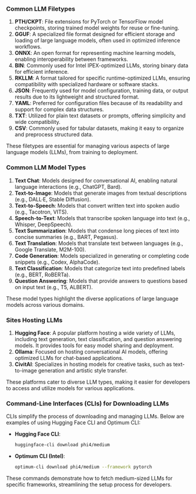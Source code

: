 ### Common LLM Filetypes

1. **PTH/CKPT**: File extensions for PyTorch or TensorFlow model checkpoints, storing trained model weights for reuse or fine-tuning.
2. **GGUF**: A specialized file format designed for efficient storage and loading of large language models, often used in optimized inference workflows.
3. **ONNX**: An open format for representing machine learning models, enabling interoperability between frameworks.
4. **BIN**: Commonly used for Intel IPEX-optimized LLMs, storing binary data for efficient inference.
5. **RKLLM**: A format tailored for specific runtime-optimized LLMs, ensuring compatibility with specialized hardware or software stacks.
6. **JSON**: Frequently used for model configuration, training data, or output results due to its lightweight and structured format.
7. **YAML**: Preferred for configuration files because of its readability and support for complex data structures.
8. **TXT**: Utilized for plain text datasets or prompts, offering simplicity and wide compatibility.
9. **CSV**: Commonly used for tabular datasets, making it easy to organize and preprocess structured data.

These filetypes are essential for managing various aspects of large language models (LLMs), from training to deployment.

### Common LLM Model Types

1. **Text Chat**: Models designed for conversational AI, enabling natural language interactions (e.g., ChatGPT, Bard).
2. **Text-to-Image**: Models that generate images from textual descriptions (e.g., DALL·E, Stable Diffusion).
3. **Text-to-Speech**: Models that convert written text into spoken audio (e.g., Tacotron, VITS).
4. **Speech-to-Text**: Models that transcribe spoken language into text (e.g., Whisper, DeepSpeech).
5. **Text Summarization**: Models that condense long pieces of text into concise summaries (e.g., BART, Pegasus).
6. **Text Translation**: Models that translate text between languages (e.g., Google Translate, M2M-100).
7. **Code Generation**: Models specialized in generating or completing code snippets (e.g., Codex, AlphaCode).
8. **Text Classification**: Models that categorize text into predefined labels (e.g., BERT, RoBERTa).
9. **Question Answering**: Models that provide answers to questions based on input text (e.g., T5, ALBERT).

These model types highlight the diverse applications of large language models across various domains.
### Sites Hosting LLMs

1. **Hugging Face**: A popular platform hosting a wide variety of LLMs, including text generation, text classification, and question answering models. It provides tools for easy model sharing and deployment.
2. **Ollama**: Focused on hosting conversational AI models, offering optimized LLMs for chat-based applications.
3. **CivitAI**: Specializes in hosting models for creative tasks, such as text-to-image generation and artistic style transfer.

These platforms cater to diverse LLM types, making it easier for developers to access and utilize models for various applications.

### Command-Line Interfaces (CLIs) for Downloading LLMs

CLIs simplify the process of downloading and managing LLMs. Below are examples of using Hugging Face CLI and Optimum CLI:

- **Hugging Face CLI**:
    ```bash
    huggingface-cli download phi4/medium
    ```

- **Optimum CLI (Intel)**:
    ```bash
    optimum-cli download phi4/medium --framework pytorch
    ```

These commands demonstrate how to fetch medium-sized LLMs for specific frameworks, streamlining the setup process for developers.

